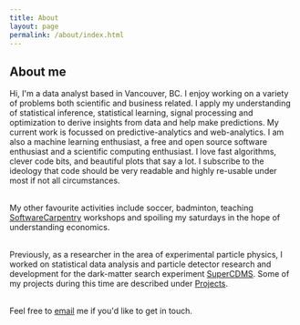 ```yaml
---
title: About
layout: page
permalink: /about/index.html
---
```

<!-- ![Profile Image]({{ site.url }}/{{ site.picture }}) -->

<h2> About me </h2>

<p>
Hi, I'm a data analyst based in Vancouver, BC. I enjoy working on a variety of problems both scientific and business related. I apply my understanding of statistical inference, statistical learning, signal processing and optimization to derive insights from data and help make predictions. My current work is focussed on predictive-analytics and web-analytics. I am also a machine learning enthusiast, a free and open source software enthusiast and a scientific computing enthusiast. I love fast algorithms, clever code bits, and beautiful plots that say a lot. I subscribe to the ideology that code should be very readable and highly re-usable under most if not all circumstances.
<br><br>

My other favourite activities include soccer, badminton, teaching <a href="http://software-carpentry.org/">SoftwareCarpentry</a> workshops and spoiling my saturdays in the hope of understanding economics.
<br><br>

Previously, as a researcher in the area of experimental particle physics,
I worked on statistical data analysis and particle detector research and development for the dark-matter search experiment <a href="https://en.wikipedia.org/wiki/Cryogenic_Dark_Matter_Search/">SuperCDMS</a>.
Some of my projects during this time are described under <a href="http://kpdir.github.io/projects/">Projects</a>.
<br><br>

Feel free to <a class="link" data-title="kedarpage@gmail.com" href="mailto:kedarpage@gmail.com" target="_blank">email</a> me if you'd like to get in touch.
</p>
